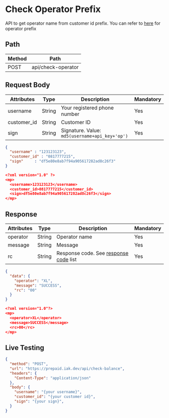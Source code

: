 # Check Operator Prefix

API to get operator name from customer id prefix. You can refer to [here](../../prefix-list.md) for operator prefix

## Path

Method | Path 
---------|----------
 POST | api/check-operator

## Request Body

<!-- title: Request Attributes -->
Attributes | Type | Description | Mandatory
---------|----------|---------|----------
 username | String | Your registered phone number | Yes
 customer_id | String | Customer ID | Yes
 sign | String | Signature. Value: `md5(username+api_key+'op')` | Yes

<!--
type: tab
title: JSON
-->

```json
{
  "username" : "123123123",
  "customer_id" : "0817777215",
  "sign"     : "df5e80e8ab7f94a905617282ad8c26f3"
}
```

<!--
type: tab
title: XML
-->

```json
<?xml version="1.0" ?>
<mp>
  <username>123123123</username>
  <customer_id>0817777215</customer_id>
  <sign>df5e80e8ab7f94a905617282ad8c26f3</sign>
</mp>
```
<!-- type: tab-end -->

## Response

<!-- title: Response Attributes -->
Attributes | Type | Description | Mandatory
---------|----------|---------|----------
 operator | String | Operator name | Yes
 message | String | Message | Yes
 rc | String | Response code. See [response code](../../response-code.md) list | Yes

<!--
type: tab
title: JSON
-->

```json
{
  "data": {
    "operator": "XL",
    "message": "SUCCESS",
    "rc": "00"
  }
}
```

<!--
type: tab
title: XML
-->

```json
<?xml version="1.0"?>
<mp>
  <operator>XL</operator>
  <message>SUCCESS</message>
  <rc>00</rc>
</mp>
```
<!-- type: tab-end -->

## Live Testing

```json http
{
  "method": "POST",
  "url": "https://prepaid.iak.dev/api/check-balance",
  "headers": {
    "Content-Type": "application/json"
  },
  "body": {
    "username": "{your username}",
    "customer_id": "{your customer id}",
    "sign": "{your sign}",
  }
}
```